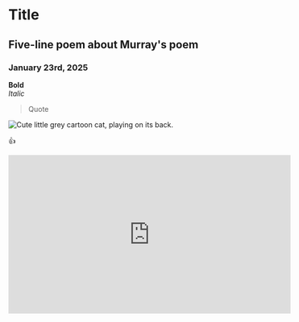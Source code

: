 # Title  

## Five-line poem about Murray's poem  
### January 23rd, 2025  

**Bold**  
*Italic*  

> Quote

![Cute little grey cartoon cat, playing on its back.](cute_grey_cat.png)
  
:+1:  
<HTML> <iframe width="560" height="315" src="https://www.youtube.com/embed/kPa7bsKwL-c?si=boJIv67Aevn_AniD" title="YouTube video player" frameborder="0" allow="accelerometer; autoplay; clipboard-write; encrypted-media; gyroscope; picture-in-picture; web-share" referrerpolicy="strict-origin-when-cross-origin" allowfullscreen></iframe> </HTML>  
